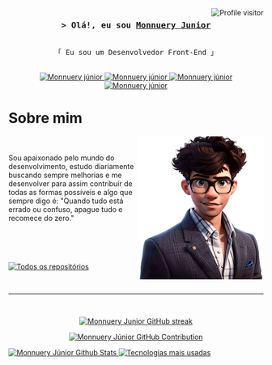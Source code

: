 

<a href="https://komarev.com/ghpvc/?username=santozxy">
  <img align="right" src="https://komarev.com/ghpvc/?username=santozxy&label=Visitantes&color=2D0A9B&style=plastic" alt="Profile visitor" />
</a>

<!-- Intro  -->
<h3 align="center">
        <samp>&gt; Olá!, eu sou
                <b><a target="_blank" href="https://monnueryjunior.vercel.app">Monnuery Junior</a></b>
        </samp>
</h3>

<p align="center"> 
  <samp>
    <br>
    「 Eu sou um Desenvolvedor Front-End</b> 」
    <br>
    <br>
  </samp>
</p>

<p align="center">
 <a href="https://monnueryjunior.vercel.app/" target="blank">
  <img src="https://img.shields.io/badge/Website-DC143C?style=for-the-badge&logo=medium&logoColor=white" alt="Monnuery júnior" />
 </a>
 <a href="https://linkedin.com/in/monnueryj" target="_blank">
  <img src="https://img.shields.io/badge/LinkedIn-0077B5?style=for-the-badge&logo=linkedin&logoColor=white" alt="Monnuery júnior"/>
 </a>
 <a href="https://instagram.com/juniorsanttoz" target="_blank">
  <img src="https://img.shields.io/badge/Instagram-fe4164?style=for-the-badge&logo=instagram&logoColor=white" alt="Monnuery júnior" />
 </a> 
 <a href="https://t.me/monnueryjunior" target="_blank">
  <img src="https://img.shields.io/badge/Telegram-2CA5E0?style=for-the-badge&logo=telegram&logoColor=white" alt="Monnuery júnior" />
  </a> 
</p>


<!-- About Section -->
 # Sobre mim
 
<p>
<img align="right" src="me.webp" width="250" alt="Monnuery Júnior"/>
  <br/>
  <br/>
Sou apaixonado pelo mundo do desenvolvimento, estudo diariamente buscando sempre melhorias e me desenvolver para assim contribuir de todas as formas possíveis e algo que sempre digo é: "Quando tudo está errado ou confuso, apague tudo e recomece do zero."
</p>

<br/>
<br/>
<br/>

<p align="left">
  <a href="https://github.com/santozxy?tab=repositories" target="_blank"><img alt="Todos os repositórios" title="Todos os repositórios" src="https://img.shields.io/badge/Repositórios-2962FF?style=for-the-badge&logo=koding&logoColor=white"/></a>
</p>

<br/>
<hr/>
<br/>

<p align="center">
  <a href="https://github.com/santozxy">
    <img src="https://github-readme-streak-stats.herokuapp.com?user=santozxy&theme=radical&locale=pt_BR&border=7F3FBF" alt="Monnuery Junior GitHub streak"/>
  </a>
</p>

<p align="center">
  <a href="https://github.com/santozxy">
    <img src="http://github-profile-summary-cards.vercel.app/api/cards/profile-details?username=santozxy&theme=radical" alt="Monnuery Júnior GitHub Contribution"/>
  </a>
</p>

<a> 
    <a href="https://github.com/santozxy">
      <img alt="Monnuery Júnior Github Stats" 
        src="https://denvercoder1-github-readme-stats.vercel.app/api?username=santozxy&show_icons=true&count_private=true&theme=radical&border_color=7F3FBF&bg_color=0D1117&title_color=F85D7F&icon_color=F8D866"   
        height="192px"
        width="49.5%"
      />
    </a>
  <a href="https://github.com/santozxy">
    <img alt="Tecnologias mais usadas" 
      src="https://denvercoder1-github-readme-stats.vercel.app/api/top-langs/?username=santozxy&langs_count=10&layout=compact&theme=radical&border_color=7F3FBF&bg_color=0D1117&title_color=F85D7F&icon_color=F8D866" 
      height="192px" 
      width="49.5%"
    />
  </a>
  <br/>
</a>
